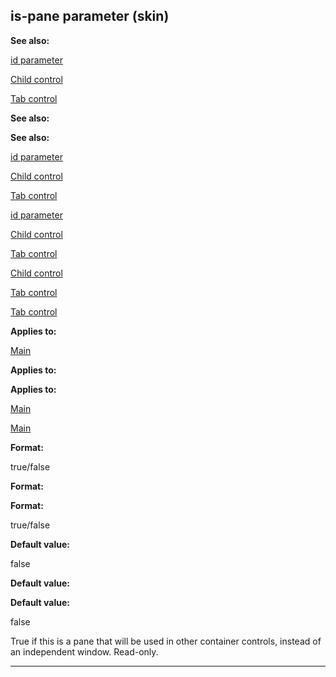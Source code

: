 

 is-pane parameter (skin)
--------------------------




**See also:** 


[id parameter](#/{skin}/param/id) 

[Child control](#/{skin}/control/child) 

[Tab control](#/{skin}/control/tab) 





**See also:** 

**See also:**

[id parameter](#/{skin}/param/id) 

[Child control](#/{skin}/control/child) 

[Tab control](#/{skin}/control/tab) 



[id parameter](#/{skin}/param/id)

[Child control](#/{skin}/control/child) 

[Tab control](#/{skin}/control/tab) 


[Child control](#/{skin}/control/child)

[Tab control](#/{skin}/control/tab) 

[Tab control](#/{skin}/control/tab)


**Applies to:** 


[Main](#/{skin}/control/main) 



**Applies to:** 

**Applies to:**

[Main](#/{skin}/control/main) 

[Main](#/{skin}/control/main)


**Format:** 


 true/false
 


**Format:** 

**Format:**

 true/false



**Default value:** 


 false
 


**Default value:** 

**Default value:**

 false


 True if this is a pane that will be used in other container controls, instead of an independent window. Read-only.





---


